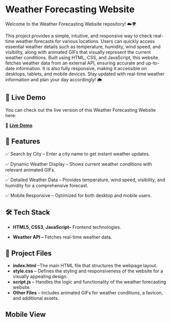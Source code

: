 # Weather Forecasting Website
Welcome to the Weather Forecasting Website repository! ☁️🌍

This project provides a simple, intuitive, and responsive way to check real-time weather forecasts for various locations. Users can quickly access essential weather details such as temperature, humidity, wind speed, and visibility, along with animated GIFs that visually represent the current weather conditions.
Built using HTML, CSS, and JavaScript, this website fetches weather data from an external API, ensuring accurate and up-to-date information. It is also fully responsive, making it accessible on desktops, tablets, and mobile devices.
Stay updated with real-time weather information and plan your day accordingly! 🌦️
## 🚀 Live Demo  
You can check out the live version of this Weather Forecasting Website here:  

🔗 **[Live Demo](http://divya-weather-forcasting-website.netlify.app)**  

## 📌 Features
✅ Search by City – Enter a city name to get instant weather updates.

✅ Dynamic Weather Display – Shows current weather conditions with relevant animated GIFs.

✅ Detailed Weather Data – Provides temperature, wind speed, visibility, and humidity for a comprehensive forecast.

✅ Mobile Responsive – Optimized for both desktop and mobile users.
## 🛠️ Tech Stack
- **HTML5, CSS3, JavaScript–** Frontend technologies.

- **Weather API –** Fetches real-time weather data.

## 📂 Project Files
- **index.html** –The main HTML file that structures the webpage layout.
- **style.css** – Defines the styling and responsiveness of the website for a visually appealing design.
- **script.js** – Handles the logic and functionality of the weather forecasting website.
- **Other Files** – Includes animated GIFs for weather conditions, a favicon, and additional assets.

## Mobile View
